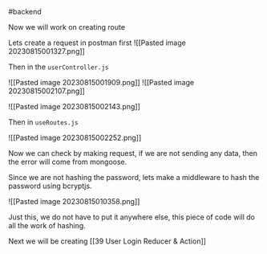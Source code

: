 #backend 

Now we will work on creating route

Lets create a request in postman first
![[Pasted image 20230815001327.png]]

Then in the `userController.js`

![[Pasted image 20230815001909.png]]
![[Pasted image 20230815002107.png]]

![[Pasted image 20230815002143.png]]

Then in `useRoutes.js`

![[Pasted image 20230815002252.png]]

Now we can check by making request, if we are not sending any data, then the error will come from mongoose.

Since we are not hashing the password, lets make a middleware to hash the password using bcryptjs.

![[Pasted image 20230815010358.png]]

Just this, we do not have to put it anywhere else, this piece of code will do all the work of hashing.


Next we will be creating [[39 User Login Reducer & Action]]